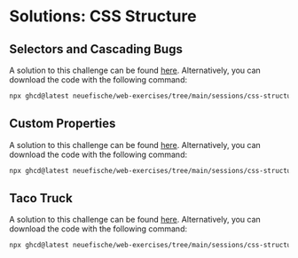 # Solutions: CSS Structure

## Selectors and Cascading Bugs

A solution to this challenge can be found [here](https://github.com/neuefische/web-exercises/tree/main/sessions/css-structure/selectors-and-cascading-bugs_solution). Alternatively, you can download the code with the following command:

```bash
npx ghcd@latest neuefische/web-exercises/tree/main/sessions/css-structure/selectors-and-cascading-bugs_solution
```

## Custom Properties

A solution to this challenge can be found [here](https://github.com/neuefische/web-exercises/tree/main/sessions/css-structure/custom-properties_solution). Alternatively, you can download the code with the following command:

```bash
npx ghcd@latest neuefische/web-exercises/tree/main/sessions/css-structure/custom-properties_solution
```

## Taco Truck

A solution to this challenge can be found [here](https://github.com/neuefische/web-exercises/tree/main/sessions/css-structure/taco-truck_solution). Alternatively, you can download the code with the following command:

```bash
npx ghcd@latest neuefische/web-exercises/tree/main/sessions/css-structure/taco-truck_solution
```
